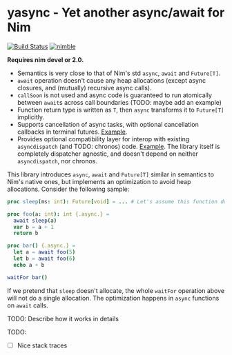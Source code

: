 # yasync - Yet another async/await for Nim

[![Build Status](https://github.com/yglukhov/yasync/actions/workflows/test.yml/badge.svg?branch=main)](https://github.com/yglukhov/yasync/actions?query=branch%3Amain) [![nimble](https://img.shields.io/badge/nimble-black?logo=nim&style=flat&labelColor=171921&color=%23f3d400)](https://nimble.directory/pkg/yasync)

**Requires nim devel or 2.0.**

- Semantics is very close to that of Nim's std `async`, `await` and `Future[T]`.
- `await` operation doesn't cause any heap allocations (except async closures, and (mutually) recursive async calls).
- `callSoon` is not used and async code is guaranteed to run atomically between `await`s across call boundaries (TODO: maybe add an example)
- Function return type is written as `T`, then `async` transforms it to `Future[T]` implicitly.
- Supports cancellation of async tasks, with optional cancellation callbacks in terminal futures. [Example](https://github.com/yglukhov/yasync/blob/main/tests/test6.nim).
- Provides optional compatibility layer for interop with existing `asyncdispatch` (and TODO: chronos) code. [Example](https://github.com/yglukhov/yasync/blob/main/tests/test4.nim). The library itself is completely dispatcher agnostic, and doesn't depend on neither `asyncdispatch`, nor chronos.

This library introduces `async`, `await` and `Future[T]` similar in semantics to Nim's native ones, but implements an optimization to avoid heap allocations. Consider the following sample:

```nim
proc sleep(ms: int): Future[void] = ... # Let's assume this function doesn't allocate

proc foo(a: int): int {.async.} =
  await sleep(a)
  var b = a + 1
  return b

proc bar() {.async.} =
  let a = await foo(5)
  let b = await foo(6)
  echo a + b

waitFor bar()
```

If we pretend that `sleep` doesn't allocate, the whole `waitFor` operation above will not do a single allocation. The optimization happens in `async` functions on `await` calls.

TODO: Describe how it works in details

TODO:
- [ ] Nice stack traces
